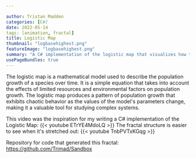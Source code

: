 ```yaml
---

author: Tristan Madden
categories: [C#]
date: 2022-05-14
tags: [animation, fractal]
title: Logistic Map
thumbnail: "logbasehighest.png"
featureImage: "logbasehighest.png"
summary: "A C# implementation of the logistic map that visualizes how this simple mathematical model produces complex chaotic behavior when modeling population growth under resource constraints."
usePageBundles: true
---
```


The logistic map is a mathematical model used to describe the population growth of a species over time. It is a simple equation that takes into account the effects of limited resources and environmental factors on population growth. The logistic map produces a pattern of population growth that exhibits chaotic behavior as the values of the model's parameters change, making it a valuable tool for studying complex systems.

This video was the inspiration for my writing a C# implementation of the Logistic Map:
{{< youtube ETrYE4MdoLQ >}}
The fractal structure is easier to see when it's stretched out:
{{< youtube TnbPVTxKGqg >}}

Repository for code that generated this fractal: https://github.com/Trimad/Sandbox